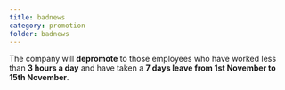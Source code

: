 ```yaml
---
title: badnews
category: promotion
folder: badnews
---
```

The company will **depromote** to those employees who have worked less than **3 hours a day** and have taken a **7 days leave from 1st November to 15th November**.

